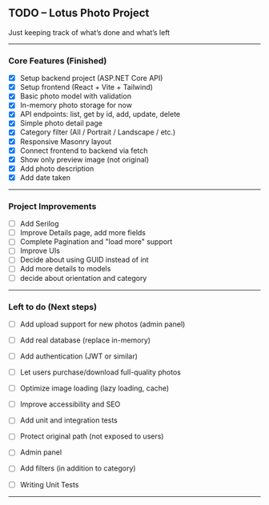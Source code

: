 ## TODO – Lotus Photo Project

Just keeping track of what’s done and what’s left 

---

### Core Features (Finished)

* [x] Setup backend project (ASP.NET Core API)
* [x] Setup frontend (React + Vite + Tailwind)
* [x] Basic photo model with validation
* [x] In-memory photo storage for now
* [x] API endpoints: list, get by id, add, update, delete
* [x] Simple photo detail page
* [x] Category filter (All / Portrait / Landscape / etc.)
* [x] Responsive Masonry layout
* [x] Connect frontend to backend via fetch
* [x] Show only preview image (not original)
* [x] Add photo description
* [x] Add date taken

---

### Project Improvements

* [ ] Add Serilog
* [ ] Improve Details page, add more fields 
* [ ] Complete Pagination and "load more" support
* [ ] Improve UIs
* [ ] Decide about using GUID instead of int
* [ ] Add more details to models
* [ ] decide about orientation and category

---

### Left to do (Next steps)

* [ ] Add upload support for new photos (admin panel)
* [ ] Add real database (replace in-memory)
* [ ] Add authentication (JWT or similar)
* [ ] Let users purchase/download full-quality photos
* [ ] Optimize image loading (lazy loading, cache) 
* [ ] Improve accessibility and SEO
* [ ] Add unit and integration tests
* [ ] Protect original path (not exposed to users)
* [ ] Admin panel
* [ ] Add filters (in addition to category)
* [ ] Writing Unit Tests
      


---
